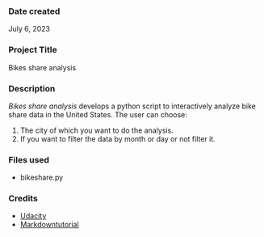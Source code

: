 ### Date created
July 6, 2023

### Project Title
Bikes share analysis

### Description
_Bikes share analysis_ develops a python script to interactively analyze bike share data in the United States. The user can choose:
1. The city of which you want to do the analysis.
2. If you want to filter the data by month or day or not filter it.

### Files used
- bikeshare.py

### Credits
- [Udacity](https://www.udacity.com/)
- [Markdowntutorial](https://www.markdowntutorial.com/)
